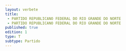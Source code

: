 ```yaml
---
layout: verbete
title:
 - PARTIDO REPUBLICANO FEDERAL DO RIO GRANDE DO NORTE
 - PARTIDO REPUBLICANO FEDERAL DO RIO GRANDE DO NORTE
published: true
edition: 1  
type: T
subtype: Partido
---
```


